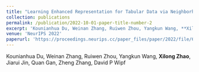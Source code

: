 ```yaml
---
title: "Learning Enhanced Representation for Tabular Data via Neighborhood Propagation"
collection: publications
permalink: /publication/2022-10-01-paper-title-number-2
excerpt: 'Kounianhua Du, Weinan Zhang, Ruiwen Zhou, Yangkun Wang, **Xilong Zhao**, Jiarui Jin, Quan Gan, Zheng Zhang, etc.'
venue: 'NeurIPS 2022'
paperurl: 'https://proceedings.neurips.cc/paper_files/paper/2022/file/67e79c8e9b11f068a7cafd79505175c0-Paper-Conference.pdf'
---
```

Kounianhua Du, Weinan Zhang, Ruiwen Zhou, Yangkun Wang, **Xilong Zhao**, Jiarui Jin, Quan Gan, Zheng Zhang, David P Wipf

